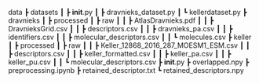 data
 ┣ datasets
 ┃ ┣ __init__.py
 ┃ ┣ dravnieks_dataset.py
 ┃ ┗ kellerdataset.py
 ┣ dravnieks
 ┃ ┣ processed
 ┃ ┣ raw
 ┃ ┃ ┣ AtlasDravnieks.pdf
 ┃ ┃ ┣ DravnieksGrid.csv
 ┃ ┃ ┣ descriptors.csv
 ┃ ┃ ┣ dravnieks_pa.csv
 ┃ ┃ ┣ identifiers.csv
 ┃ ┃ ┣ molecular_descriptors.csv
 ┃ ┃ ┗ molecules.csv
 ┣ keller
 ┃ ┣ processed
 ┃ ┣ raw
 ┃ ┃ ┣ Keller_12868_2016_287_MOESM1_ESM.csv
 ┃ ┃ ┣ descriptors.csv
 ┃ ┃ ┣ keller_formatted.csv
 ┃ ┃ ┣ keller_pa.csv
 ┃ ┃ ┣ keller_pu.csv
 ┃ ┃ ┗ molecular_descriptors.csv
 ┣ __init__.py
 ┣ overlapped.npy
 ┣ preprocessing.ipynb
 ┣ retained_descriptor.txt
 ┗ retained_descriptors.npy